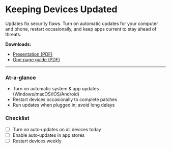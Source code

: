 
# Keeping Devices Updated

Updates fix security flaws. Turn on automatic updates for your computer and phone, restart occasionally, and keep apps current to stay ahead of threats.

**Downloads:**  
- [Presentation (PDF)](downloads/keeping-devices-updated-presentation.pdf)  
- [One‑page guide (PDF)](downloads/keeping-devices-updated-guide.pdf)

---

### At‑a‑glance

- Turn on automatic system & app updates (Windows/macOS/iOS/Android)
- Restart devices occasionally to complete patches
- Run updates when plugged in; avoid long delays

### Checklist

- [ ] Turn on auto‑updates on all devices today
- [ ] Enable auto‑updates in app stores
- [ ] Restart devices weekly
